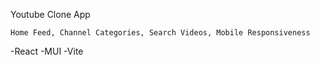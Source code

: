 Youtube Clone App

	Home Feed, Channel Categories, Search Videos, Mobile Responsiveness	

-React
-MUI
-Vite
